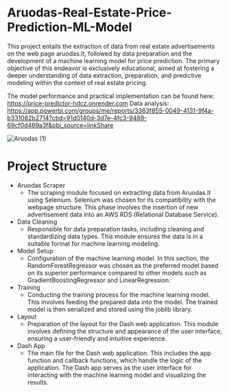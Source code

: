 # Aruodas-Real-Estate-Price-Prediction-ML-Model
This project entails the extraction of data from real estate advertisements on the web page aruodas.lt, followed by data preparation and the development of a machine learning model for price prediction. The primary objective of this endeavor is exclusively educational, aimed at fostering a deeper understanding of data extraction, preparation, and predictive modeling within the context of real estate pricing.

The model performance and practical implementation can be found here: https://price-predictor-hdcz.onrender.com
Data analysis: https://app.powerbi.com/groups/me/reports/3363f855-0049-4131-9f4a-b331082b2714?ctid=91d0140d-3d7e-4fc3-9489-69cf0d469a3f&pbi_source=linkShare

![Aruodas (1)](https://github.com/ruta-c/Aruodas-Real-Estate-Price-Prediction-ML-Model/assets/130843221/4f558225-ee3c-4bb9-ba9b-8b09c4dc3815)

# Project Structure
* Aruodas Scraper
  * The scraping module focused on extracting data from Aruodas.lt using Selenium. Selenium was chosen for its compatibility with the webpage structure. This phase involves the insertion of new advertisement data into an AWS RDS (Relational Database Service).
* Data Cleaning
  * Responsible for data preparation tasks, including cleaning and standardizing data types. This module ensures the data is in a suitable format for machine learning modeling.
* Model Setup
  * Configuration of the machine learning model. In this section, the RandomForestRegressor was chosen as the preferred model based on its superior performance compared to other models such as GradientBoostingRegressor and LinearRegression.
* Training
  * Conducting the training process for the machine learning model. This involves feeding the prepared data into the model. The trained model is then serialized and stored using the joblib library.
* Layout
  * Preparation of the layout for the Dash web application. This module involves defining the structure and appearance of the user interface, ensuring a user-friendly and intuitive experience.
* Dash App
  * The main file for the Dash web application. This includes the app function and callback functions, which handle the logic of the application. The Dash app serves as the user interface for interacting with the machine learning model and visualizing the results.
  

